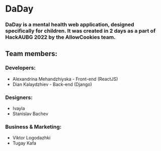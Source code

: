 # DaDay

### DaDay is a mental health web application, designed specifically for children. It was created in 2 days as a part of HackAUBG 2022 by the AllowCookies team.

## Team members:
### Developers:
* Alexandrina Mehandzhiyska - Front-end (ReactJS)
* Dian Kalaydzhiev - Back-end (Django)

### Designers:
* Ivayla
* Stanislav Bachev

### Business & Marketing:
* Viktor Logodazhki
* Tugay Kafa
